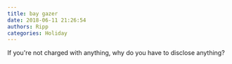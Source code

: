 ```yaml
---
title: bay gazer
date: 2018-06-11 21:26:54
authors: Ripp
categories: Holiday
---
```


 If you're not charged with anything, why do you have to disclose anything?